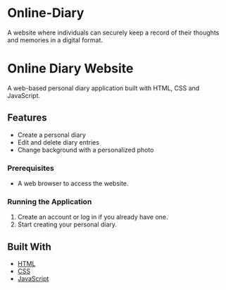 # Online-Diary
A website where individuals can securely keep a record of their thoughts and memories in a digital format.
# Online Diary Website

A web-based personal diary application built with HTML, CSS and JavaScript. 

## Features

- Create a personal diary
- Edit and delete diary entries
- Change background with a personalized photo

### Prerequisites

- A web browser to access the website.


### Running the Application

1. Create an account or log in if you already have one.
2. Start creating your personal diary.

## Built With

- [HTML](https://en.wikipedia.org/wiki/HTML)
- [CSS](https://en.wikipedia.org/wiki/Cascading_Style_Sheets)
- [JavaScript](https://en.wikipedia.org/wiki/JavaScript)


